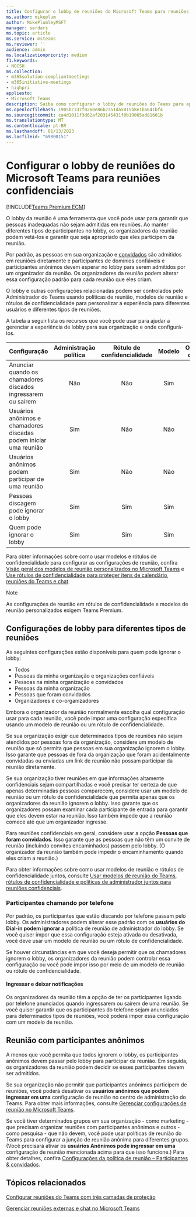 ```yaml
---
title: Configurar o lobby de reuniões do Microsoft Teams para reuniões confidenciais
ms.author: mikeplum
author: MikePlumleyMSFT
manager: serdars
ms.topic: article
ms.service: msteams
ms.reviewer: ''
audience: admin
ms.localizationpriority: medium
f1.keywords:
- NOCSH
ms.collection:
- m365solution-compliantmeetings
- m365initiative-meetings
- highpri
appliesto:
- Microsoft Teams
description: Saiba como configurar o lobby de reuniões do Teams para aprimorar a segurança de reuniões confidenciais usando políticas de administrador, rótulos de confidencialidade e modelos de reunião.
ms.openlocfilehash: 1905bc337f0260e86b2351da5015b8e1ba641bf4
ms.sourcegitcommit: ca4d1011f3d62af203145431f0b19065ad81601b
ms.translationtype: MT
ms.contentlocale: pt-BR
ms.lasthandoff: 01/13/2023
ms.locfileid: "69800151"
---
```

# <a name="configure-the-microsoft-teams-meeting-lobby-for-sensitive-meetings"></a>Configurar o lobby de reuniões do Microsoft Teams para reuniões confidenciais

[!INCLUDE[Teams Premium ECM](includes/teams-premium-ecm.md)]

O lobby da reunião é uma ferramenta que você pode usar para garantir que pessoas inadequadas não sejam admitidas em reuniões. Ao manter diferentes tipos de participantes no lobby, os organizadores da reunião podem vetá-los e garantir que seja apropriado que eles participem da reunião.

Por padrão, as pessoas em sua organização e [convidados](guest-access.md) são admitidos em reuniões diretamente e participantes de domínios confiáveis e participantes anônimos devem esperar no lobby para serem admitidos por um organizador da reunião. Os organizadores da reunião podem alterar essa configuração padrão para cada reunião que eles criam.

O lobby e outras configurações relacionadas podem ser controlados pelo Administrador do Teams usando políticas de reunião, modelos de reunião e rótulos de confidencialidade para personalizar a experiência para diferentes usuários e diferentes tipos de reuniões.

A tabela a seguir lista os recursos que você pode usar para ajudar a gerenciar a experiência de lobby para sua organização e onde configurá-los.

|Configuração|Administração política|Rótulo de confidencialidade|Modelo|Organizador da reunião|
|:------|:----------:|:---------------:|:------:|:---------------:|
|Anunciar quando os chamadores discados ingressarem ou saírem|Não|Não|Sim|Sim|
|Usuários anônimos e chamadores discadas podem iniciar uma reunião|Sim|Não|Não|Não|
|Usuários anônimos podem participar de uma reunião|Sim|Não|Não|Não|
|Pessoas discagem pode ignorar o lobby|Sim|Sim|Sim|Sim|
|Quem pode ignorar o lobby|Sim|Sim|Sim|Sim|

Para obter informações sobre como usar modelos e rótulos de confidencialidade para configurar as configurações de reunião, confira [Visão geral dos modelos de reunião personalizados no Microsoft Teams](custom-meeting-templates-overview.md) e [Use rótulos de confidencialidade para proteger itens de calendário, reuniões do Teams e chat](/microsoft-365/compliance/sensitivity-labels-meetings).

> [!Note]
> As configurações de reunião em rótulos de confidencialidade e modelos de reunião personalizados exigem Teams Premium.

## <a name="lobby-settings-for-different-types-of-meetings"></a>Configurações de lobby para diferentes tipos de reuniões

As seguintes configurações estão disponíveis para quem pode ignorar o lobby:

- Todos
- Pessoas da minha organização e organizações confiáveis
- Pessoas na minha organização e convidados
- Pessoas da minha organização
- Pessoas que foram convidados
- Organizadores e co-organizadores

Embora o organizador da reunião normalmente escolha qual configuração usar para cada reunião, você pode impor uma configuração específica usando um modelo de reunião ou um rótulo de confidencialidade.

Se sua organização exigir que determinados tipos de reuniões não sejam atendidos por pessoas fora da organização, considere um modelo de reunião que só permita que pessoas em sua organização ignorem o lobby. Isso garante que pessoas de fora da organização que foram acidentalmente convidadas ou enviadas um link de reunião não possam participar da reunião diretamente.

Se sua organização tiver reuniões em que informações altamente confidenciais sejam compartilhadas e você precisar ter certeza de que apenas determinadas pessoas comparecem, considere usar um modelo de reunião ou um rótulo de confidencialidade que permita apenas que os organizadores da reunião ignorem o lobby. Isso garante que os organizadores possam examinar cada participante de entrada para garantir que eles devem estar na reunião. Isso também impede que a reunião comece até que um organizador ingresse.

Para reuniões confidenciais em geral, considere usar a opção **Pessoas que foram convidados**. Isso garante que as pessoas que não têm um convite de reunião (incluindo convites encaminhados) passem pelo lobby. (O organizador da reunião também pode impedir o encaminhamento quando eles criam a reunião.)

Para obter informações sobre como usar modelos de reunião e rótulos de confidencialidade juntos, consulte [Usar modelos de reunião do Teams, rótulos de confidencialidade e políticas de administrador juntos para reuniões confidenciais](meeting-templates-sensitivity-labels-policies.md).

### <a name="attendees-calling-in-by-phone"></a>Participantes chamando por telefone

Por padrão, os participantes que estão discando por telefone passam pelo lobby. Os administradores podem alterar esse padrão com os **usuários do Dial-in podem ignorar a** política de reunião de administrador do lobby. Se você quiser impor que essa configuração esteja ativada ou desativada, você deve usar um modelo de reunião ou um rótulo de confidencialidade.

Se houver circunstâncias em que você deseja permitir que os chamadores ignorem o lobby, os organizadores da reunião podem controlar essa configuração ou você pode impor isso por meio de um modelo de reunião ou rótulo de confidencialidade.

#### <a name="join-and-leave-notifications"></a>Ingressar e deixar notificações

Os organizadores da reunião têm a opção de ter os participantes ligando por telefone anunciados quando ingressarem ou saírem de uma reunião. Se você quiser garantir que os participantes do telefone sejam anunciados para determinados tipos de reuniões, você poderá impor essa configuração com um modelo de reunião.

## <a name="meeting-with-anonymous-participants"></a>Reunião com participantes anônimos

A menos que você permita que todos ignorem o lobby, os participantes anônimos devem passar pelo lobby para participar da reunião. Em seguida, os organizadores da reunião podem decidir se esses participantes devem ser admitidos.

Se sua organização não permitir que participantes anônimos participem de reuniões, você poderá desativar os **usuários anônimos que podem ingressar em uma** configuração de reunião no centro de administração do Teams. Para obter mais informações, consulte [Gerenciar configurações de reunião no Microsoft Teams](/microsoftteams/meeting-settings-in-teams).

Se você tiver determinados grupos em sua organização - como marketing - que precisam organizar reuniões com participantes anônimos e outros - como pesquisa - que não devem, você pode usar políticas de reunião do Teams para configurar a junção de reunião anônima para diferentes grupos. (Você precisará ativar os **usuários Anônimos pode ingressar em uma** configuração de reunião mencionada acima para que isso funcione.) Para obter detalhes, confira [Configurações da política de reunião – Participantes & convidados](/microsoftteams/meeting-policies-participants-and-guests).

## <a name="related-topics"></a>Tópicos relacionados

[Configurar reuniões do Teams com três camadas de proteção](configure-meetings-three-tiers-protection.md)

[Gerenciar reuniões externas e chat no Microsoft Teams](/microsoftteams/manage-external-access)
